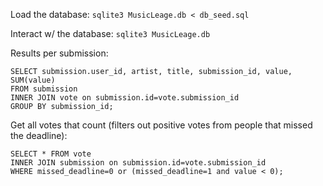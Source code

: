 

Load the database: `sqlite3 MusicLeage.db < db_seed.sql`

Interact w/ the database: `sqlite3 MusicLeage.db`

Results per submission:
```
SELECT submission.user_id, artist, title, submission_id, value, SUM(value)
FROM submission
INNER JOIN vote on submission.id=vote.submission_id
GROUP BY submission_id;
```

Get all votes that count (filters out positive votes from people that missed the deadline):
```
SELECT * FROM vote
INNER JOIN submission on submission.id=vote.submission_id
WHERE missed_deadline=0 or (missed_deadline=1 and value < 0);
```

